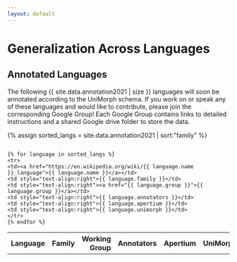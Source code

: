 ```yaml
---
layout: default
---
```


<!-- jQuery -->
<script src="js/jquery.js"></script>

<script type="text/javascript">
  $(document).ready(function(){
    $("#annotated tr:odd").addClass("odd");
    $("#annotated tr:not(.odd)").hide();
    $("#annotated tr:first-child").show();
    $("#annotated tr.odd").click(function(){
      $(this).next("tr").toggle();
      $(this).find(".arrow").toggleClass("up");
    });
  });

  $(document).ready(function(){
    $("#coming tr:odd").addClass("odd");
    $("#coming tr:not(.odd)").hide();
    $("#coming tr:first-child").show();
    $("#coming tr.odd").click(function(){
      $(this).next("tr").toggle();
      $(this).find(".arrow").toggleClass("up");
    });
  });
</script>


<!-- Custom CSS UniMorph CSS -->
<link rel="stylesheet" type="text/css" href="css/style.css"/>
<link rel="stylesheet" href="css/bib-publication-list.css"/>

# Generalization Across Languages

## Annotated Languages

The following {{ site.data.annotation2021 | size }} languages will soon be annotated according to the UniMorph schema. If you work on or speak any of these languages and would like to contribute, please join the corresponding Google Group! 
Each Google Group contains links to detailed instructions and a shared Google drive folder to store the data.

{% assign sorted_langs = site.data.annotation2021 | sort:"family" %}

<div class="table-wrapper" markdown="block" style="overflow-x: scroll">

  <table class="table table-responsive" id="annotation">
    <tr>
      <th><strong>Language</strong></th>
      <th><strong>Family</strong></th>
      <th style="text-align:right"><strong>Working Group</strong></th>
      <th style="text-align:right"><strong>Annotators</strong></th>
      <th style="text-align:right"><strong>Apertium</strong></th>
      <th style="text-align:right"><strong>UniMorph</strong></th>
    </tr>

    {% for language in sorted_langs %}
    <tr>
    <td><a href="https://en.wikipedia.org/wiki/{{ language.name }}_language">{{ language.name }}</a></td>
    <td style="text-align:right">{{ language.family }}</td>
    <td style="text-align:right"><a href="{{ language.group }}">{{ language.group }}</a></td>
    <td style="text-align:right">{{ language.annotators }}</td>
    <td style="text-align:right">{{ language.apertium }}</td>
    <td style="text-align:right">{{ language.unimorph }}</td>
    </tr>
    {% endfor %}

  </table>

</div>

<script src="https://code.jquery.com/jquery-3.1.1.slim.min.js" integrity="sha384-A7FZj7v+d/sdmMqp/nOQwliLvUsJfDHW+k9Omg/a/EheAdgtzNs3hpfag6Ed950n" crossorigin="anonymous"></script>
<script src="https://cdnjs.cloudflare.com/ajax/libs/tether/1.4.0/js/tether.min.js" integrity="sha384-DztdAPBWPRXSA/3eYEEUWrWCy7G5KFbe8fFjk5JAIxUYHKkDx6Qin1DkWx51bBrb" crossorigin="anonymous"></script>
<script src="https://maxcdn.bootstrapcdn.com/bootstrap/4.0.0-alpha.6/js/bootstrap.min.js" integrity="sha384-vBWWzlZJ8ea9aCX4pEW3rVHjgjt7zpkNpZk+02D9phzyeVkE+jo0ieGizqPLForn" crossorigin="anonymous"></script>



